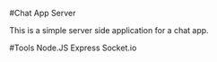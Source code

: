 #Chat App Server

This is a simple server side application for a chat app.

#Tools
Node.JS
Express
Socket.io